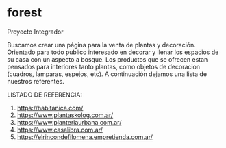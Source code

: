 # forest
Proyecto Integrador

Buscamos crear una página para la venta de plantas y decoración.
Orientado para todo publico interesado en decorar y llenar los espacios de su casa con un aspecto a bosque.
Los productos que se ofrecen estan pensados para interiores tanto plantas, como objetos de decoracion (cuadros, lamparas, espejos, etc). 
A continuación dejamos una lista de nuestros referentes.

LISTADO DE REFERENCIA:
1. https://habitanica.com/
2. https://www.plantaskolog.com.ar/
3. https://www.planteriaurbana.com.ar/
4. https://www.casalibra.com.ar/
5. https://elrincondefilomena.empretienda.com.ar/
